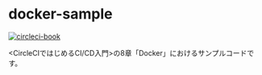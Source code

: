 # docker-sample

[![circleci-book](https://circleci.com/gh/circleci-book/docker-sample.svg?style=svg)](https://circleci.com/gh/circleci-book/docker-sample)

<CircleCIではじめるCI/CD入門>の8章「Docker」におけるサンプルコードです。
